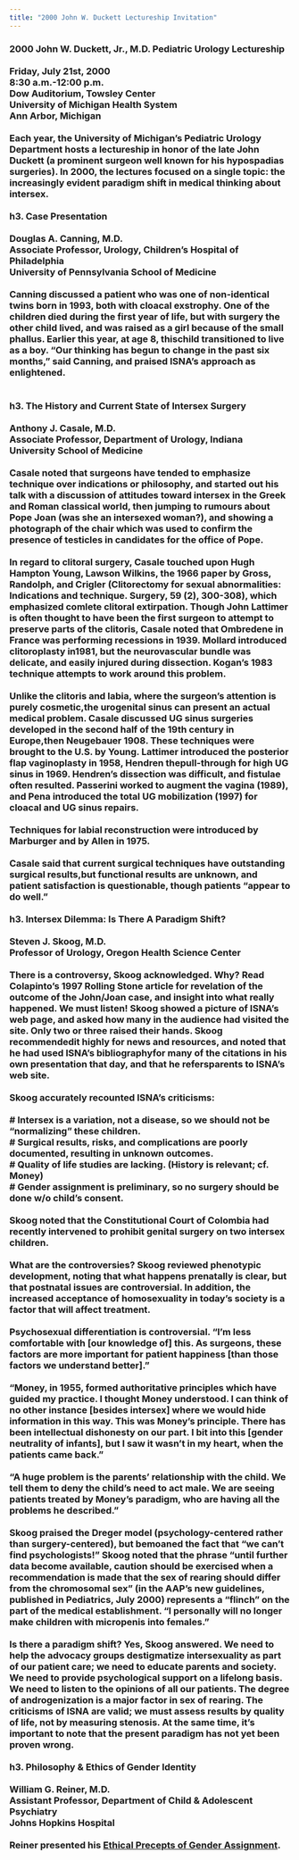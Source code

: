 ```yaml
---
title: "2000 John W. Duckett Lectureship Invitation"
---
```


### 2000 John W. Duckett, Jr., M.D. Pediatric Urology Lectureship<br><br>Friday, July 21st, 2000<br>8:30 a.m.-12:00 p.m.<br>Dow Auditorium, Towsley Center<br>University of Michigan Health System<br>Ann Arbor, Michigan<br><br>Each year, the University of Michigan&#8217;s Pediatric Urology Department hosts a lectureship in honor of the late John Duckett (a prominent surgeon well known for his hypospadias surgeries). In 2000, the lectures focused on a single topic: the increasingly evident paradigm shift in medical thinking about intersex.<br><br>h3. Case Presentation<br><br>Douglas A. Canning, M.D.<br>Associate Professor, Urology, Children&#8217;s Hospital of Philadelphia<br>University of Pennsylvania School of Medicine<br><br>Canning discussed a patient who was one of non-identical twins born in 1993, both with cloacal exstrophy. One of the children died during the first year of life, but with surgery the other child lived, and was raised as a girl because of the small phallus. Earlier this year, at age 8, thischild transitioned to live as a boy. &#8220;Our thinking has begun to change in the past six months,&#8221; said Canning, and praised <span class="caps">ISNA</span>&#8217;s approach as enlightened.<br><br><br>h3. The History and Current State of Intersex Surgery<br><br>Anthony J. Casale, M.D.<br>Associate Professor, Department of Urology, Indiana University School of Medicine<br><br>Casale noted that surgeons have tended to emphasize technique over indications or philosophy, and started out his talk with a discussion of attitudes toward intersex in the Greek and Roman classical world, then jumping to rumours about Pope Joan (was she an intersexed woman?), and showing a photograph of the chair which was used to confirm the presence of testicles in candidates for the office of Pope.<br><br>In regard to clitoral surgery, Casale touched upon Hugh Hampton Young, Lawson Wilkins, the 1966 paper by Gross, Randolph, and Crigler (Clitorectomy for sexual abnormalities: Indications and technique. Surgery, 59 (2), 300-308), which emphasized comlete clitoral extirpation. Though John Lattimer is often thought to have been the first surgeon to attempt to preserve parts of the clitoris, Casale noted that Ombredene in France was performing recessions in 1939. Mollard introduced clitoroplasty in1981, but the neurovascular bundle was delicate, and easily injured during dissection. Kogan&#8217;s 1983 technique attempts to work around this problem.<br><br>Unlike the clitoris and labia, where the surgeon&#8217;s attention is purely cosmetic,the urogenital sinus can present an actual medical problem. Casale discussed UG sinus surgeries developed in the second half of the 19th century in Europe,then Neugebauer 1908. These techniques were brought to the U.S. by Young. Lattimer introduced the posterior flap vaginoplasty in 1958, Hendren thepull-through for high UG sinus in 1969. Hendren&#8217;s dissection was difficult, and fistulae often resulted. Passerini worked to augment the vagina (1989), and Pena introduced the total UG mobilization (1997) for cloacal and UG sinus repairs.<br><br>Techniques for labial reconstruction were introduced by Marburger and by Allen in 1975.<br><br>Casale said that current surgical techniques have outstanding surgical results,but functional results are unknown, and patient satisfaction is questionable, though patients &#8220;appear to do well.&#8221;<br><br>h3. Intersex Dilemma: Is There A Paradigm Shift?<br><br>Steven J. Skoog, M.D.<br>Professor of Urology, Oregon Health Science Center<br><br>There is a controversy, Skoog acknowledged. Why? Read Colapinto&#8217;s 1997 Rolling Stone article for revelation of the outcome of the John/Joan case, and insight into what really happened. We must listen! Skoog showed a picture of <span class="caps">ISNA</span>&#8217;s web page, and asked how many in the audience had visited the site. Only two or three raised their hands. Skoog recommendedit highly for news and resources, and noted that he had used <span class="caps">ISNA</span>&#8217;s bibliographyfor many of the citations in his own presentation that day, and that he refersparents to <span class="caps">ISNA</span>&#8217;s web site.<br><br>Skoog accurately recounted <span class="caps">ISNA</span>&#8217;s criticisms:<br><br># Intersex is a variation, not a disease, so we should not be &#8220;normalizing&#8221; these children.<br># Surgical results, risks, and complications are poorly documented, resulting in unknown outcomes.<br># Quality of life studies are lacking. (History is relevant; cf. Money)<br># Gender assignment is preliminary, so no surgery should be done w/o child&#8217;s consent. <br><br>Skoog noted that the Constitutional Court of Colombia had recently intervened to prohibit genital surgery on two intersex children.<br><br>What are the controversies? Skoog reviewed phenotypic development, noting that what happens prenatally is clear, but that postnatal issues are controversial. In addition, the increased acceptance of homosexuality in today&#8217;s society is a factor that will affect treatment.<br><br>Psychosexual differentiation is controversial. &#8220;I&#8217;m less comfortable with [our knowledge of] this. As surgeons, these factors are more important for patient happiness [than those factors we understand better].&#8221;<br><br>&#8220;Money, in 1955, formed authoritative principles which have guided my practice. I thought Money understood. I can think of no other instance [besides intersex] where we would hide information in this way. This was Money&#8217;s principle. There has been intellectual dishonesty on our part. I bit into this [gender neutrality of infants], but I saw it wasn&#8217;t in my heart, when the patients came back.&#8221;<br><br>&#8220;A huge problem is the parents&#8217; relationship with the child. We tell them to deny the child&#8217;s need to act male. We are seeing patients treated by Money&#8217;s paradigm, who are having all the problems he described.&#8221;<br><br>Skoog praised the Dreger model (psychology-centered rather than surgery-centered), but bemoaned the fact that &#8220;we can&#8217;t find psychologists!&#8221; Skoog noted that the phrase &#8220;until further data become available, caution should be exercised when a recommendation is made that the sex of rearing should differ from the chromosomal sex&#8221; (in the <span class="caps">AAP</span>&#8217;s new guidelines, published in Pediatrics, July 2000) represents a &#8220;flinch&#8221; on the part of the medical establishment. &#8220;I personally will no longer make children with micropenis into females.&#8221;<br><br>Is there a paradigm shift? Yes, Skoog answered. We need to help the advocacy groups destigmatize intersexuality as part of our patient care; we need to educate parents and society. We need to provide psychological support on a lifelong basis. We need to listen to the opinions of all our patients. The degree of androgenization is a major factor in sex of rearing. The criticisms of <span class="caps">ISNA</span> are valid; we must assess results by quality of life, not by measuring stenosis. At the same time, it&#8217;s important to note that the present paradigm has not yet been proven wrong.<br><br>h3. Philosophy & Ethics of Gender Identity<br><br>William G. Reiner, M.D.<br>Assistant Professor, Department of Child & Adolescent Psychiatry<br>Johns Hopkins Hospital<br><br>Reiner presented his [Ethical Precepts of Gender Assignment][1].

 [1]: /library/reinerprecepts